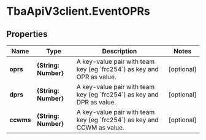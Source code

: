 # TbaApiV3client.EventOPRs

## Properties
Name | Type | Description | Notes
------------ | ------------- | ------------- | -------------
**oprs** | **{String: Number}** | A key-value pair with team key (eg &#x60;frc254&#x60;) as key and OPR as value. | [optional] 
**dprs** | **{String: Number}** | A key-value pair with team key (eg &#x60;frc254&#x60;) as key and DPR as value. | [optional] 
**ccwms** | **{String: Number}** | A key-value pair with team key (eg &#x60;frc254&#x60;) as key and CCWM as value. | [optional] 


